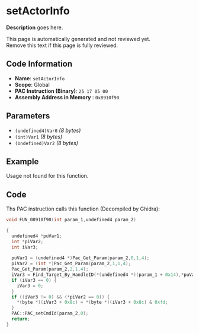 # setActorInfo

**Description** goes here.

This page is automatically generated and not reviewed yet.<br>Remove this text if this page is fully reviewed.

## Code Information

- **Name**: `setActorInfo`
- **Scope**: Global
- **PAC Instruction (Binary)**: `25 17 05 00`
- **Assembly Address in Memory** : `0x8910f90`

## Parameters

- `(undefined4)Var0` *(8 bytes)*
- `(int)Var1` *(8 bytes)*
- `(Undefined)Var2` *(8 bytes)*

## Example

Usage not found for this function.

## Code

Ths PAC instruction calls this function (Decompiled by Ghidra):

```c
void FUN_08910f90(int param_1,undefined4 param_2)

{
  undefined4 *puVar1;
  int *piVar2;
  int iVar3;
  
  puVar1 = (undefined4 *)Pac_Get_Param(param_2,0,1,4);
  piVar2 = (int *)Pac_Get_Param(param_2,1,1,4);
  Pac_Get_Param(param_2,2,1,4);
  iVar3 = Find_Target_By_HandleID(*(undefined4 *)(param_1 + 0x14),*puVar1,1);
  if (iVar3 == 0) {
    iVar3 = 0;
  }
  if ((iVar3 != 0) && (*piVar2 == 0)) {
    *(byte *)(iVar3 + 0x8c) = *(byte *)(iVar3 + 0x8c) & 0xfd;
  }
  PAC::PAC_setCmdId(param_2,0);
  return;
}
```

